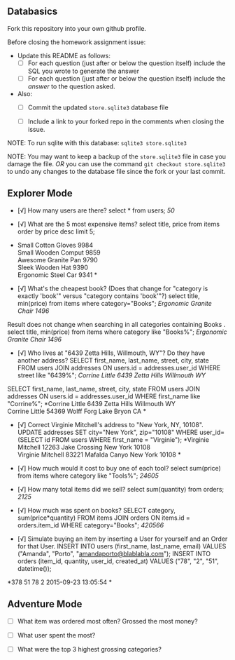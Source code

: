 ## Databasics

Fork this repository into your own github profile.

Before closing the homework assignment issue:

- Update this README as follows:
  - [ ] For each question (just after or below the question itself) include the SQL you wrote to generate the answer
  - [ ] For each question (just after or below the question itself) include the *answer* to the question asked.

- Also:
  - [ ] Commit the updated `store.sqlite3` database file
  - [ ] Include a link to your forked repo in the comments when closing the issue.


NOTE: To run sqlite with this database: `sqlite3 store.sqlite3`

NOTE: You may want to keep a backup of the `store.sqlite3` file in case you damage the file. *OR* you can use the command `git checkout store.sqlite3` to undo any changes to the database file since the fork or your last commit.

## Explorer Mode

- [√] How many users are there?
select * from users;
*50*

- [√] What are the 5 most expensive items?
select title, price from items order by price desc limit 5;
* Small Cotton Gloves  9984      
Small Wooden Comput  9859      
Awesome Granite Pan  9790      
Sleek Wooden Hat     9390      
Ergonomic Steel Car  9341 *

- [√] What's the cheapest book? (Does that change for "category is exactly 'book'" versus "category contains 'book'"?)
select title, min(price) from items where category="Books";
*Ergonomic Granite Chair  1496*

Result does not change when searching in all categories containing Books .
select title, min(price) from items where category like "Books%";
*Ergonomic Granite Chair  1496*  

- [√] Who lives at "6439 Zetta Hills, Willmouth, WY"? Do they have another address?
SELECT first_name, last_name, street, city, state FROM users JOIN addresses ON users.id = addresses.user_id WHERE street like "6439%";
*Corrine     Little      6439 Zetta Hills  Willmouth   WY*

SELECT first_name, last_name, street, city, state FROM users JOIN addresses ON users.id = addresses.user_id WHERE first_name like "Corrine%";
*Corrine     Little      6439 Zetta Hills  Willmouth   WY        
Corrine     Little      54369 Wolff Forg  Lake Bryon  CA *

- [√] Correct Virginie Mitchell's address to "New York, NY, 10108".
UPDATE addresses SET city="New York", zip="10108" WHERE user_id=(SELECT id FROM users WHERE first_name = "Virginie");
*Virginie    Mitchell    12263 Jake Crossing  New York    10108     
Virginie    Mitchell    83221 Mafalda Canyo  New York    10108    *

- [√] How much would it cost to buy one of each tool?
select sum(price) from items where category like "Tools%";
*24605*

- [√] How many total items did we sell?
select sum(quantity) from orders;
*2125*

- [√] How much was spent on books?
SELECT category, sum(price*quantity) FROM items JOIN orders ON items.id = orders.item_id WHERE category="Books";
*420566*

- [√] Simulate buying an item by inserting a User for yourself and an Order for that User.
INSERT INTO users (first_name, last_name, email) VALUES ("Amanda", "Porto", "amandaporto@blablabla.com");
INSERT INTO orders (item_id, quantity, user_id, created_at) VALUES ("78", "2", "51", datetime());

*378         51          78          2           2015-09-23 13:05:54 *

## Adventure Mode

- [ ] What item was ordered most often? Grossed the most money?


- [ ] What user spent the most?


- [ ] What were the top 3 highest grossing categories?
